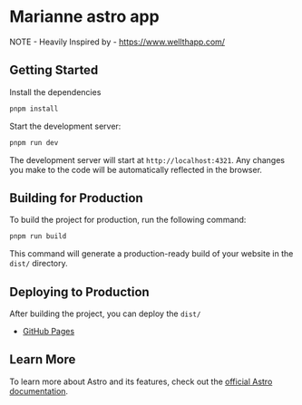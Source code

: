 # Marianne astro app

NOTE - Heavily Inspired by - https://www.wellthapp.com/

## Getting Started


Install the dependencies
```bash
pnpm install
```

Start the development server:
```bash
pnpm run dev
```


The development server will start at `http://localhost:4321`. Any changes you make to the code will be automatically reflected in the browser.


## Building for Production

To build the project for production, run the following command:
```bash
pnpm run build
```


This command will generate a production-ready build of your website in the `dist/` directory.

## Deploying to Production

After building the project, you can deploy the `dist/` 

- [GitHub Pages](https://pages.github.com/)


## Learn More

To learn more about Astro and its features, check out the [official Astro documentation](https://docs.astro.build/).
